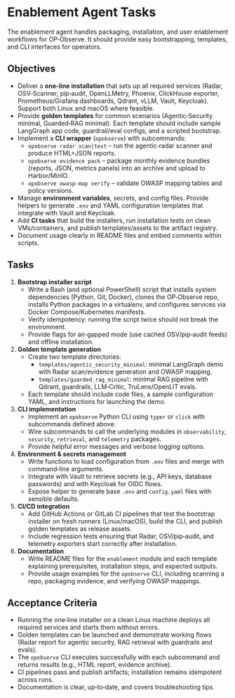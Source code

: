 # Enablement Agent Tasks

The enablement agent handles packaging, installation, and user enablement workflows for OP‑Observe. It should provide easy bootstrapping, templates, and CLI interfaces for operators.

## Objectives
- Deliver a **one-line installation** that sets up all required services (Radar, OSV‑Scanner, pip‑audit, OpenLLMetry, Phoenix, ClickHouse exporter, Prometheus/Grafana dashboards, Qdrant, vLLM, Vault, Keycloak). Support both Linux and macOS where feasible.
- Provide **golden templates** for common scenarios (Agentic‑Security minimal, Guarded‑RAG minimal). Each template should include sample LangGraph app code, guardrail/eval configs, and a scripted bootstrap.
- Implement a **CLI wrapper** (`opobserve`) with subcommands:
  - `opobserve radar scan|test` – run the agentic‑radar scanner and produce HTML+JSON reports.
  - `opobserve evidence pack` – package monthly evidence bundles (reports, JSON, metrics panels) into an archive and upload to Harbor/MinIO.
  - `opobserve owasp-map verify` – validate OWASP mapping tables and policy versions.
- Manage **environment variables**, secrets, and config files. Provide helpers to generate `.env` and YAML configuration templates that integrate with Vault and Keycloak.
- Add **CI tasks** that build the installers, run installation tests on clean VMs/containers, and publish templates/assets to the artifact registry.
- Document usage clearly in README files and embed comments within scripts.

## Tasks
1. **Bootstrap installer script**
   - Write a Bash (and optional PowerShell) script that installs system dependencies (Python, Git, Docker), clones the OP‑Observe repo, installs Python packages in a virtualenv, and configures services via Docker Compose/Kubernetes manifests.
   - Verify idempotency: running the script twice should not break the environment.
   - Provide flags for air‑gapped mode (use cached OSV/pip‑audit feeds) and offline installation.
2. **Golden template generation**
   - Create two template directories:
     - `templates/agentic_security_minimal`: minimal LangGraph demo with Radar scan/evidence generation and OWASP mapping.
     - `templates/guarded_rag_minimal`: minimal RAG pipeline with Qdrant, guardrails, LLM‑Critic, TruLens/OpenLIT evals.
   - Each template should include code files, a sample configuration YAML, and instructions for launching the demo.
3. **CLI implementation**
   - Implement an `opobserve` Python CLI using `typer` or `click` with subcommands defined above.
   - Wire subcommands to call the underlying modules in `observability`, `security`, `retrieval`, and `telemetry` packages.
   - Provide helpful error messages and verbose logging options.
4. **Environment & secrets management**
   - Write functions to load configuration from `.env` files and merge with command‑line arguments.
   - Integrate with Vault to retrieve secrets (e.g., API keys, database passwords) and with Keycloak for OIDC flows.
   - Expose helper to generate base `.env` and `config.yaml` files with sensible defaults.
5. **CI/CD integration**
   - Add GitHub Actions or GitLab CI pipelines that test the bootstrap installer on fresh runners (Linux/macOS), build the CLI, and publish golden templates as release assets.
   - Include regression tests ensuring that Radar, OSV/pip‑audit, and telemetry exporters start correctly after installation.
6. **Documentation**
   - Write README files for the `enablement` module and each template explaining prerequisites, installation steps, and expected outputs.
   - Provide usage examples for the `opobserve` CLI, including scanning a repo, packaging evidence, and verifying OWASP mappings.

## Acceptance Criteria
- Running the one‑line installer on a clean Linux machine deploys all required services and starts them without errors.
- Golden templates can be launched and demonstrate working flows (Radar report for agentic security, RAG retrieval with guardrails and evals).
- The `opobserve` CLI executes successfully with each subcommand and returns results (e.g., HTML report, evidence archive).
- CI pipelines pass and publish artifacts; installation remains idempotent across runs.
- Documentation is clear, up‑to‑date, and covers troubleshooting tips.
